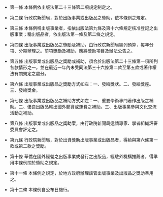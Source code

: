 * 第一條 本條例依出版法第二十三條第二項規定制定之。

* 第二條 行政院新聞局，對於出版事業或出版品之獎助，依本條例之規定。

* 第三條 本條例稱出版事業者，指依出版法第九條及第十六條規定核准登記之出版事業；稱出版品者，依出版法第一條及第二條之規定。

* 第四條 出版事業或出版品之獎勵及補助，由行政院新聞局編列預算，每年分項、分期辦理之。前項獎勵及補助，應將獎助項目及辦法公告之。

* 第五條 出版事業或出版品之獎勵或補助，須合於出版法第二十三條第一項所列各款情形之一，並在最近一年內未受同法第三十六條第二款至第五款或著作權法有關規定之處分。

* 第六條 出版事業或出版品之獎勵方式如左：一、發給獎狀。二、發給獎座。三、發給獎金。

* 第七條 出版事業或出版品之補助方式如左：一、重要學術專門著作出版之補助。二、優良出版品輸出國外郵資或運費之補助。三、出版事業參與文化交流活動之補助。

* 第八條 出版事業或出版品之獎助案，由行政院新聞局邀請專家、學者組織評審委員會評定之。

* 第九條 行政院新聞局，對於出資獎助出版事業或出版品者，得給與第六條第一款或第二款之獎勵。

* 第十條 華僑在國外經營之出版事業或發行之出版品，經駐外機構推薦者，得準用本條例關於獎助之規定。

* 第十一條 本條例之規定，於地方政府辦理該管出版事業及出版品之獎助準用之。

* 第十二條 本條例自公布日施行。

